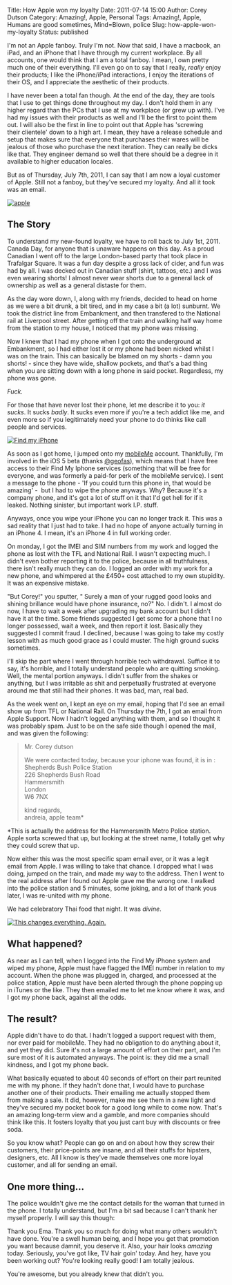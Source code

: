 Title: How Apple won my loyalty
Date: 2011-07-14 15:00
Author: Corey Dutson
Category: Amazing!, Apple, Personal
Tags: Amazing!, Apple, Humans are good sometimes, Mind=Blown, police
Slug: how-apple-won-my-loyalty
Status: published

I'm not an Apple fanboy. Truly I'm not. Now that said, I have a macbook,
an iPad, and an iPhone that I have through my current workplace. By all
accounts, one would think that I am a total fanboy. I mean, I own pretty
much one of their everything. I'll even go on to say that I really,
*really* enjoy their products; I like the iPhone/iPad interactions, I
enjoy the iterations of their OS, and I appreciate the aesthetic of
their products.

I have never been a total fan though. At the end of the day, they are
tools that I use to get things done throughout my day. I don't hold them
in any higher regard than the PCs that I use at my workplace (or grew up
with). I've had my issues with their products as well and I'll be the
first to point them out. I will also be the first in line to point out
that Apple has 'screwing their clientele' down to a high art. I mean,
they have a release schedule and setup that makes sure that everyone
that purchases their wares will be jealous of those who purchase the
next iteration. They can really be dicks like that. They engineer demand
so well that there should be a degree in it available to higher
education locales.

But as of Thursday, July 7th, 2011, I can say that I am now a loyal
customer of Apple. Still not a fanboy, but they've secured my loyalty.
And all it took was an email.


<!-- PELICAN_END_SUMMARY -->
[![apple](http://wallofscribbles.com/wp-content/uploads/2011/07/apple-410x256.jpg "apple")](http://wallofscribbles.com/wp-content/uploads/2011/07/apple.jpeg)

The Story
---------

To understand my new-found loyalty, we have to roll back to July 1st,
2011. Canada Day, for anyone that is unaware happens on this day. As a
proud Canadian I went off to the large London-based party that took
place in Trafalgar Square. It was a fun day despite a gross lack of
cider, and fun was had by all. I was decked out in Canadian stuff
(shirt, tattoos, etc.) and I was even wearing shorts! I almost never
wear shorts due to a general lack of ownership as well as a general
distaste for them.

As the day wore down, I, along with my friends, decided to head on home
as we were a bit drunk, a bit tired, and in my case a bit (a lot)
sunburnt. We took the district line from Embankment, and then transfered
to the National rail at Liverpool street. After getting off the train
and walking half way home from the station to my house, I noticed that
my phone was missing.

Now I knew that I had my phone when I got onto the underground at
Embankment, so I had either lost it or my phone had been nicked whilst I
was on the train. This can basically be blamed on my shorts - damn you
shorts! - since they have wide, shallow pockets, and that's a bad thing
when you are sitting down with a long phone in said pocket. Regardless,
my phone was gone.

*Fuck.*

For those that have never lost their phone, let me describe it to you:
*it sucks*. It sucks *badly*. It sucks even more if you're a tech addict
like me, and even more so if you legitimately need your phone to do
thinks like call people and services.

[![](http://wallofscribbles.com/wp-content/uploads/2011/07/findmyiphone-410x410.jpg "Find my iPhone")](http://wallofscribbles.com/wp-content/uploads/2011/07/findmyiphone.jpg)

As soon as I got home, I jumped onto my
[mobileMe](http://me.com "Apple.com - MobileMe") account. Thankfully,
I'm involved in the iOS 5 beta (thanks
[@geofas](http://twitter.com/#!/geofas "Twitter.com - Geofas")), which
means that I have free access to their Find My Iphone services
(something that will be free for everyone, and was formerly a paid-for
perk of the mobileMe service). I sent a message to the phone - 'If you
could turn this phone in, that would be amazing' -  but I had to wipe
the phone anyways. Why? Because it's a company phone, and it's got a lot
of stuff on it that I'd get hell for if it leaked. Nothing sinister, but
important work I.P. stuff.

Anyways, once you wipe your iPhone you can no longer track it. This was
a sad reality that I just had to take. I had no hope of anyone actually
turning in an iPhone 4. I mean, it's an iPhone 4 in full working order.

On monday, I got the IMEI and SIM numbers from my work and logged the
phone as lost with the TFL and National Rail. I wasn't expecting much. I
didn't even bother reporting it to the police, because in
all truthfulness, there isn't really much they can do. I logged an order
with my work for a new phone, and whimpered at the £450+ cost attached
to my own stupidity. It was an expensive mistake.

"But Corey!" you sputter, " Surely a man of your rugged good looks and
shining brillance would have phone insurance, no?" No. I didn't. I
almost do now, I have to wait a week after upgrading my bank account but
I didn't have it at the time. Some friends suggested I get some for a
phone that I no longer possessed, wait a week, and then report it lost.
Basically they suggested I commit fraud. I declined, because I was going
to take my costly lesson with as much good grace as I could muster. The
high ground sucks sometimes.

I'll skip the part where I went through horrible tech withdrawal.
Suffice it to say, it's horrible, and I totally understand people who
are quitting smoking. Well, the mental portion anyways. I didn't suffer
from the shakes or anything, but I was irritable as shit and perpetually
frustrated at everyone around me that still had their phones. It was
bad, man, real bad.

As the week went on, I kept an eye on my email, hoping that I'd see an
email show up from TFL or National Rail. On Thursday the 7th, I got an
email from Apple Support. Now I hadn't logged anything with them, and so
I thought it was probably spam. Just to be on the safe side though I
opened the mail, and was given the following:

> Mr. Corey dutson
>
> We were contacted today, <wbr>because your iphone was found,<wbr> it is in :  
>  Shepherds Bush Police Station  
>  226 Shepherds Bush Road  
>  Hammersmith  
>  London  
>  W6 7NX</wbr></wbr>
>
> kind regards,  
>  andreia, apple team\*

\*This is actually the address for the Hammersmith Metro Police station.
Apple sorta screwed that up, but looking at the street name, I totally
get why they could screw that up.

Now either this was the most specific spam email ever, or it was a legit
email from Apple. I was willing to take that chance. I dropped what I
was doing, jumped on the train, and made my way to the address. Then I
went to the real address after I found out Apple gave me the wrong one.
I walked into the police station and 5 minutes, some joking, and a lot
of thank yous later, I was re-united with my phone.

We had celebratory Thai food that night. It was *divine*.

[![](http://wallofscribbles.com/wp-content/uploads/2011/07/iphone4-410x336.jpg "This changes everything. Again.")](http://wallofscribbles.com/wp-content/uploads/2011/07/iphone4.jpg)

What happened?
--------------

As near as I can tell, when I logged into the Find My iPhone system and
wiped my phone, Apple must have flagged the IMEI number in relation to
my account. When the phone was plugged in, charged, and processed at the
police station, Apple must have been alerted through the phone popping
up in iTunes or the like. They then emailed me to let me know where it
was, and I got my phone back, against all the odds.

The result?
-----------

Apple didn't have to do that. I hadn't logged a support request with
them, nor ever paid for mobileMe. They had no obligation to do anything
about it, and yet they did. Sure it's not a large amount of effort on
their part, and I'm sure most of it is automated anyways. The point is:
they did me a small kindness, and I got my phone back.

What basically equated to about 40 seconds of effort on their part
reunited me with my phone. If they hadn't done that, I would have to
purchase another one of their products. Their emailing me actually
stopped them from making a sale. It did, however, make me see them in a
new light and they've secured my pocket book for a good long while to
come now. That's an amazing long-term view and a gamble, and more
companies should think like this. It fosters loyalty that you just cant
buy with discounts or free soda.

So you know what? People can go on and on about how they screw their
customers, their price-points are insane, and all their stuffs for
hipsters, designers, etc. All I know is they've made themselves one more
loyal customer, and all for sending an email.

One more thing...
-----------------

The police wouldn't give me the contact details for the woman that
turned in the phone. I totally understand, but I'm a bit sad because I
can't thank her myself properly. I will say this though:

Thank you Ema. Thank you so much for doing what many others wouldn't
have done. You're a swell human being, and I hope you get that promotion
you want because damnit, you deserve it. Also, your hair looks *amazing*
today. Seriously, you've got like, TV hair goin' today. And hey, have
you been working out? You're looking really good! I am totally jealous.

You're awesome, but you already knew that didn't you.
